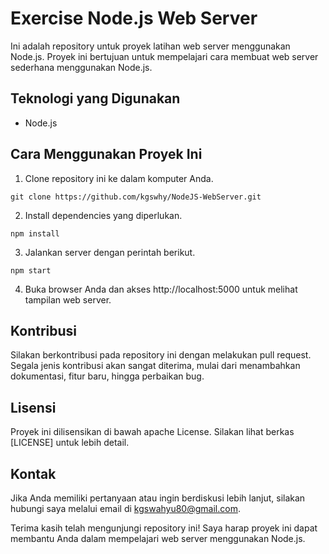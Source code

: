# Exercise Node.js Web Server

Ini adalah repository untuk proyek latihan web server menggunakan Node.js. Proyek ini bertujuan untuk mempelajari cara membuat web server sederhana menggunakan Node.js.

## Teknologi yang Digunakan

- Node.js

## Cara Menggunakan Proyek Ini


1. Clone repository ini ke dalam komputer Anda.
```
git clone https://github.com/kgswhy/NodeJS-WebServer.git
```
2.  Install dependencies yang diperlukan.
```
npm install
```
3. Jalankan server dengan perintah berikut.
```
npm start
```
4. Buka browser Anda dan akses http://localhost:5000 untuk melihat tampilan web server.

## Kontribusi

Silakan berkontribusi pada repository ini dengan melakukan pull request. Segala jenis kontribusi akan sangat diterima, mulai dari menambahkan dokumentasi, fitur baru, hingga perbaikan bug.

## Lisensi

Proyek ini dilisensikan di bawah apache License. Silakan lihat berkas [LICENSE] untuk lebih detail.

## Kontak

Jika Anda memiliki pertanyaan atau ingin berdiskusi lebih lanjut, silakan hubungi saya melalui email di [kgswahyu80@gmail.com](mailto:kgswahyu80@gmail.com).

Terima kasih telah mengunjungi repository ini! Saya harap proyek ini dapat membantu Anda dalam mempelajari web server menggunakan Node.js.
